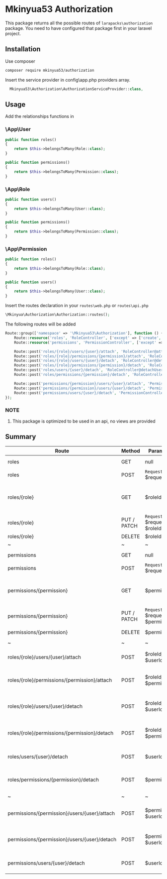 # Mkinyua53 Authorization

This package returns all the possible routes of `larapacks\authorization` package.
You need to have configured that package first in your laravel project.

## Installation
Use composer
  ```bash
  composer require mkinyua53/authorization
  ```
Insert the service provider in config\app.php providers array.

```php
  Mkinyua53\Authorization\AuthorizationServiceProvider::class,
```
## Usage

Add the relationships functions in

### \App\User
```php
public function roles()
{
    return $this->belongsToMany(Role::class);
}

public function permissions()
{
    return $this->belongsToMany(Permission::class);
}
```

### \App\Role
```php
public function users()
{
    return $this->belongsToMany(User::class);
}

public function permissions()
{
    return $this->belongsToMany(Permission::class);
}
```

### \App\Permission
```php
public function roles()
{
    return $this->belongsToMany(Role::class);
}

public function users()
{
    return $this->belongsToMany(User::class);
}
```

Insert the routes declaration in your `routes\web.php` or `routes\api.php`

```php
\Mkinyua\Authorization\Authorization::routes();
```

The following routes will be added

```php
Route::group(['namespace' => '\Mkinyua53\Authorization'], function () {
    Route::resource('roles', 'RoleController', ['except' => ['create', 'edit']]);
    Route::resource('permissions', 'PermissionController', ['except' => ['create', 'edit']]);

    Route::post('roles/{role}/users/{user}/attach', 'RoleController@attachUser');
    Route::post('roles/{role}/permissions/{permission}/attach', 'RoleController@attachPermission');
    Route::post('roles/{role}/users/{user}/detach', 'RoleController@detachUser');
    Route::post('roles/{role}/permissions/{permission}/detach', 'RoleController@detachPermission');
    Route::post('roles/users/{user}/detach', 'RoleController@detachUserAll');
    Route::post('roles/permissions/{permission}/detach', 'RoleController@detachPermissionAll');

    Route::post('permissions/{permission}/users/{user}/attach', 'PermissionController@attachUser');
    Route::post('permissions/{permission}/users/{user}/detach', 'PermissionController@detachUser');
    Route::post('permissions/users/{user}/detach', 'PermissionController@detachUserAll');
});
```

### NOTE
1. This package is optimized to be used in an api, no views are provided

## Summary

| Route | Method |Parameters | Return | Extra |
| --- | --- | ---| --- | --- |
| roles | GET | null | `Collection` $roles | |
| roles | POST | `Request` $request | `App\Role` $role | |
| roles/{role} | GET | $roleId | `App\Role` $role | Returns `users` and `permissions` relationships as `Array` |
| roles/{role} | PUT / PATCH | `Request` $request, $roleId | `App\Role` $role ||
| roles/{role} | DELETE | $roleId | `App\Role` $role | |
| ~ | ~ | ~ | ~ | ~ |
| permissions | GET | null | `Collection` $permissions | |
| permissions | POST | `Request` $request | `App\Permission` $permission | |
| permissions/{permission} | GET | $permissionId | `App\Permission` $permission | Returns `users` and `roles` relationships as `Array` |
| permissions/{permission} | PUT / PATCH | `Request` $request, $permissionId | `App\Permission` $permission ||
| permissions/{permission} | DELETE | $permissionId | `App\Permission` $permission | |
| ~ | ~ | ~ | ~ | ~ |
| roles/{role}/users/{user}/attach | POST | $roleId, $userId | `string` 'User granted the role' | Grant the role to the user |
| roles/{role}/permissions/{permission}/attach | POST | $roleId, $permissionId | `string` 'Permission granted the role' | Grants the role to the permission |
| roles/{role}/users/{user}/detach | POST | $roleId, $userId | `string` 'User detached of role' | Detaches the role from the user |
| roles/{role}/permissions/{permission}/detach | POST | $roleId, $permissionId | `string` 'Permission detached from role' | Detaches the role from the permission |
| roles/users/{user}/detach | POST | $userId | `string` 'User detached all role' | Detaches all roles from a user |
| roles/permissions/{permission}/detach | POST | $permissionId | `string` 'Permission detached of all role' | Detaches all roles from permission |
| ~ | ~ | ~ | ~ | ~ |
| permissions/{permission}/users/{user}/attach | POST | $permissionId, $userId | `string` 'Permission granted to user' | Grants the permission to the user |
| permissions/{permission}/users/{user}/detach | POST | $permissionId, $userId | `string` 'User detached of the permission' | Detach permission from user |
| permissions/users/{user}/detach | POST | $userId | `string` 'User detached of all permission' | Detach all permission from user |
